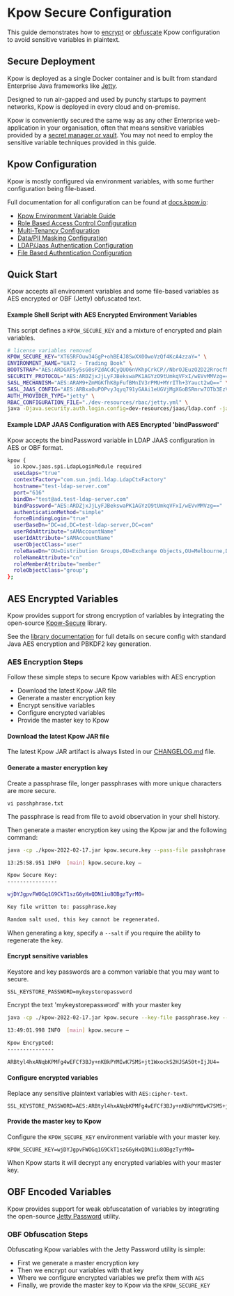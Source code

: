 # Kpow Secure Configuration

This guide demonstrates how to [encrypt](https://github.com/operatr-io/kpow/tree/main/secure-config#aes-encrypted-variables) or [obfuscate](https://github.com/operatr-io/kpow/tree/main/secure-config#obf-encoded-variables) Kpow configuration to avoid sensitive variables in plaintext.

## Secure Deployment

Kpow is deployed as a single Docker container and is built from standard Enterprise Java frameworks like [Jetty](https://www.eclipse.org/jetty/).

Designed to run air-gapped and used by punchy startups to payment networks, Kpow is deployed in every cloud and on-premise.

Kpow is conveniently secured the same way as any other Enterprise web-application in your organisation, often that means sensitive variables provided by a [secret manager or vault](https://docs.aws.amazon.com/secretsmanager/latest/userguide/intro.html). You may not need to employ the sensitive variable techniques provided in this guide.

## Kpow Configuration

Kpow is mostly configured via environment variables, with some further configuration being file-based.

Full documentation for all configuration can be found at [docs.kpow.io](https://docs.kpow.io):

* [Kpow Environment Variable Guide](https://docs.kpow.io/config/environment-variables)
* [Role Based Access Control Configuration](https://docs.kpow.io/authorization/role-based-access-control)
* [Multi-Tenancy Configuration](https://docs.kpow.io/authorization/tenants)
* [Data/PII Masking Configuration](https://docs.kpow.io/features/data-policies)
* [LDAP/Jaas Authentication Configuration](https://docs.kpow.io/authentication/ldap#jaas-configuration)
* [File Based Authentication Configuration](https://docs.kpow.io/authentication/file)

## Quick Start

Kpow accepts all environment variables and some file-based variables as AES encrypted or OBF (Jetty) obfuscated text.

#### Example Shell Script with AES Encrypted Environment Variables  

This script defines a `KPOW_SECURE_KEY` and a mixture of encrypted and plain variables.

```bash
# license variables removed
KPOW_SECURE_KEY="XT65RFOuw34GgP+ohBE4J8SwXX0OwoVzQf4KcA4zzaY=" \
ENVIRONMENT_NAME="UAT2 - Trading Book" \
BOOTSTRAP="AES:ARDGXF5y5sG0sPZdACdCyQUO6nVKhpCrkCP//NbrOJEuzO2D22RrocfNJG0J5zegfC4BKznqlQQEI0jU45sKqyRV" \
SECURITY_PROTOCOL="AES:ARDZjxJjLyFJBekswaPK1AGYzO9tUmkqVFxI/wEVvMMVzg==" \
SASL_MECHANISM="AES:ARAM9+ZmMGKfhK8pFufBMnIV3rPMU+MYrITh+3Yauct2wQ==" \
SASL_JAAS_CONFIG="AES:ARBxaOuPOPvyJqyq791yGAAi1eUGVjMgXGoBSRmrw7OTb3EzVjURa15Zuszh8mFCi1990vuKocSV0KHXf9auLn4UmdDjJa5WEuWlvYgefiG6RwWxV3YamITl2Wvuazj8V4c2jkwPb1DkhTylDVJmiYHTrcXSWoYJ4Hiv5EYMOC2x5Q==" \
AUTH_PROVIDER_TYPE="jetty" \
RBAC_CONFIGURATION_FILE="./dev-resources/rbac/jetty.yml" \
java -Djava.security.auth.login.config=dev-resources/jaas/ldap.conf -jar -Xmx2G ./latest-kpow.jar
```

#### Example LDAP JAAS Configuration with AES Encrypted 'bindPassword'

Kpow accepts the bindPassword variable in LDAP JAAS configuration in AES or OBF format.

```bash
kpow {
  io.kpow.jaas.spi.LdapLoginModule required
  useLdaps="true"
  contextFactory="com.sun.jndi.ldap.LdapCtxFactory"
  hostname="test-ldap-server.com"
  port="616"
  bindDn="test@ad.test-ldap-server.com"
  bindPassword="AES:ARDZjxJjLyFJBekswaPK1AGYzO9tUmkqVFxI/wEVvMMVzg=="
  authenticationMethod="simple"
  forceBindingLogin="true"
  userBaseDn="DC=ad,DC=test-ldap-server,DC=com"
  userRdnAttribute="sAMAccountName"
  userIdAttribute="sAMAccountName"
  userObjectClass="user"
  roleBaseDn="OU=Distribution Groups,OU=Exchange Objects,OU=Melbourne,DC=ad,DC=test-ldap-user,DC=com"
  roleNameAttribute="cn"
  roleMemberAttribute="member"
  roleObjectClass="group";
};
```

## AES Encrypted Variables

Kpow provides support for strong encryption of variables by integrating the open-source [Kpow-Secure](https://github.com/operatr-io/kpow-secure) library.

See the [library documentation](https://github.com/operatr-io/kpow-secure) for full details on secure config with standard Java AES encryption and PBKDF2 key generation.

### AES Encryption Steps

Follow these simple steps to secure Kpow variables with AES encryption

* Download the latest Kpow JAR file
* Generate a master encryption key
* Encrypt sensitive variables
* Configure encrypted variables
* Provide the master key to Kpow

#### Download the latest Kpow JAR file

The latest Kpow JAR artifact is always listed in our [CHANGELOG.md](https://github.com/operatr-io/kpow/blob/main/CHANGELOG.md#latest-release-artifacts) file.

#### Generate a master encryption key

Create a passphrase file, longer passphrases with more unique characters are more secure.

```
vi passhphrase.txt
```

The passphrase is read from file to avoid observation in your shell history.

Then generate a master encryption key using the Kpow jar and the following command:

```bash
java -cp ./kpow-2022-02-17.jar kpow.secure.key --pass-file passhphrase.txt --out-file passphrase.key
```

```bash
13:25:58.951 INFO  [main] kpow.secure.key –

Kpow Secure Key:
----------------

wjDYJgpvFWOGq1G9CkT1szG6yHxQDN1iu8OBgzTyrM0=

Key file written to: passphrase.key

Random salt used, this key cannot be regenerated.
```

When generating a key, specify a `--salt` if you require the ability to regenerate the key.

#### Encrypt sensitive variables

Keystore and key passwords are a common variable that you may want to secure. 

```
SSL_KEYSTORE_PASSWORD=mykeystorepassword
```

Encrypt the text 'mykeystorepassword' with your master key

 ```bash
java -cp ./kpow-2022-02-17.jar kpow.secure --key-file passphrase.key --encrypt mykeystorepassword
```

```bash
13:49:01.998 INFO  [main] kpow.secure –

Kpow Encrypted:
---------------

ARBtyl4hxANqbKPMFg4wEFCf3BJy+nKBkPYMIwK7SMS+jt1WxockS2HJSA50t+IjJU4=
```

#### Configure encrypted variables

Replace any sensitive plaintext variables with `AES:cipher-text`.

```
SSL_KEYSTORE_PASSWORD=AES:ARBtyl4hxANqbKPMFg4wEFCf3BJy+nKBkPYMIwK7SMS+jt1WxockS2HJSA50t+IjJU4=
```

#### Provide the master key to Kpow

Configure the `KPOW_SECURE_KEY` environment variable with your master key.

```
KPOW_SECURE_KEY=wjDYJgpvFWOGq1G9CkT1szG6yHxQDN1iu8OBgzTyrM0=
```

When Kpow starts it will decrypt any encrypted variables with your master key.

## OBF Encoded Variables

Kpow provides support for weak obfuscatation of variables by integrating the open-source [Jetty Password](https://www.eclipse.org/jetty/javadoc/jetty-10/org/eclipse/jetty/util/security/Password.html) utility.

### OBF Obfuscation Steps

Obfuscating Kpow variables with the Jetty Password utility is simple:

* First we generate a master encryption key
* Then we encrypt our variables with that key
* Where we configure encrypted variables we prefix them with `AES`
* Finally, we provide the master key to Kpow via the `KPOW_SECURE_KEY`

